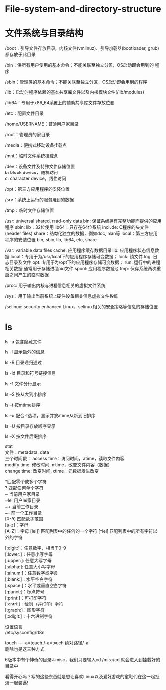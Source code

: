 # File-system-and-directory-structure
# __文件系统与目录结构__  
  /boot：引导文件存放目录，内核文件(vmlinuz)、引导加载器(bootloader,
grub)都存放于此目录  

/bin：供所有用户使用的基本命令；不能关联至独立分区，OS启动即会用到的
程序  

/sbin：管理类的基本命令；不能关联至独立分区，OS启动即会用到的程序

/lib：启动时程序依赖的基本共享库文件以及内核模块文件(/lib/modules)   

/lib64：专用于x86_64系统上的辅助共享库文件存放位置  

/etc：配置文件目录    

/home/USERNAME：普通用户家目录 

/root：管理员的家目录  

/media：便携式移动设备挂载点  

/mnt：临时文件系统挂载点  

/dev：设备文件及特殊文件存储位置  
b: block device，随机访问    
c: character device，线性访问  

/opt：第三方应用程序的安装位置  

/srv：系统上运行的服务用到的数据  

/tmp：临时文件存储位置

/usr: universal shared, read-only data
bin: 保证系统拥有完整功能而提供的应用程序
sbin:
lib：32位使用
lib64：只存在64位系统
include: C程序的头文件(header files)
share：结构化独立的数据，例如doc, man等
local：第三方应用程序的安装位置
bin, sbin, lib, lib64, etc, share

/var: variable data files
cache: 应用程序缓存数据目录
lib: 应用程序状态信息数据
local：专用于为/usr/local下的应用程序存储可变数据；
lock: 锁文件
log: 日志目录及文件
opt: 专用于为/opt下的应用程序存储可变数据；
run: 运行中的进程相关数据,通常用于存储进程pid文件
spool: 应用程序数据池
tmp: 保存系统两次重启之间产生的临时数据

/proc: 用于输出内核与进程信息相关的虚拟文件系统  

/sys：用于输出当前系统上硬件设备相关信息虚拟文件系统  

/selinux: security enhanced Linux，selinux相关的安全策略等信息的存储位置



# __ls__  

ls -a 包含隐藏文件  

ls -l 显示额外的信息  

ls -R 目录递归通过  

ls -ld 目录和符号链接信息  

ls -1 文件分行显示  

ls –S 按从大到小排序  

ls –t 按mtime排序  

ls –u 配合-t选项，显示并按atime从新到旧排序  

ls –U 按目录存放顺序显示  

ls –X 按文件后缀排序  

stat    
文件：metadata, data  
三个时间戳： 
access time：访问时间，atime，读取文件内容    
modify time: 修改时间, mtime，改变文件内容（数据）   
change time: 改变时间, ctime，元数据发生改变 

*匹配零个或多个字符  
? 匹配任何单个字符  
~ 当前用户家目录  
~lei 用户lei家目录  
~+ 当前工作目录  
~- 前一个工作目录  
[0-9] 匹配数字范围  
[a-z]：字母  
[A-Z]：字母 
[lei]] 匹配列表中的任何的一个字符 
[^lei] 匹配列表中的所有字符以外的字符  

[:digit:]：任意数字，相当于0-9  
[:lower:]：任意小写字母  
[:upper:]: 任意大写字母  
[:alpha:]: 任意大小写字母  
[:alnum:]：任意数字或字母  
[:blank:]：水平空白字符  
[:space:]：水平或垂直空白字符  
[:punct:]：标点符号  
[:print:]：可打印字符  
[:cntrl:]：控制（非打印）字符  
[:graph:]：图形字符  
[:xdigit:]：十六进制字符  


设置语言  
/etc/sysconfig/i18n  

touch -- -a=touch./-a=touch 绝对路径/-a    
删除也是这三种方式  

6版本中有个神奇的目录叫misc，我们只要输入cd /misc/cd 就会进入到挂载好的目录中


看得开心吗？写的这些东西就是想让喜欢Linux以及爱好游戏的童鞋们在这一起扯淡一起装逼!
